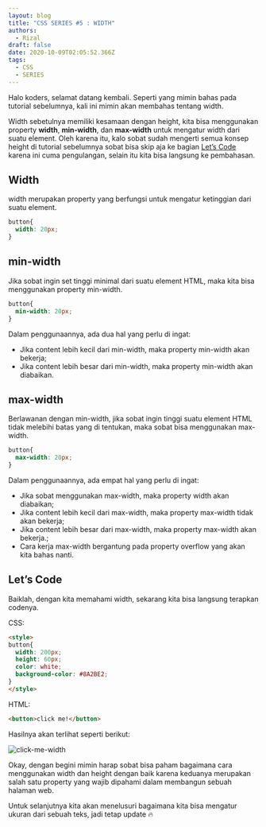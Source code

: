```yaml
---
layout: blog
title: "CSS SERIES #5 : WIDTH"
authors:
  - Rizal
draft: false
date: 2020-10-09T02:05:52.366Z
tags:
  - CSS
  - SERIES
---
```

Halo koders, selamat datang kembali. Seperti yang mimin bahas pada tutorial sebelumnya, kali ini mimin akan membahas tentang width.

Width sebetulnya memiliki kesamaan dengan height, kita bisa menggunakan property **width**, **min-width**, dan **max-width** untuk mengatur width dari suatu element. Oleh karena itu, kalo sobat sudah mengerti semua konsep height di tutorial sebelumnya sobat bisa skip aja ke bagian [Let’s Code](https://www.digitalkode.com/css/css-series-5-width/#lets-code) karena ini cuma pengulangan, selain itu kita bisa langsung ke pembahasan.

## Width

width merupakan property yang berfungsi untuk mengatur ketinggian dari suatu element.

```css
button{
  width: 20px;
}
```

## min-width

Jika sobat ingin set tinggi minimal dari suatu element HTML, maka kita bisa menggunakan property min-width.

```css
button{
  min-width: 20px;
}
```

Dalam penggunaannya, ada dua hal yang perlu di ingat:

* Jika content lebih kecil dari min-width, maka property min-width akan bekerja;
* Jika content lebih besar dari min-width, maka property min-width akan diabaikan.

## max-width

Berlawanan dengan min-width, jika sobat ingin tinggi suatu element HTML tidak melebihi batas yang di tentukan, maka sobat bisa menggunakan max-width.

```css
button{
  max-width: 20px;
}
```

Dalam penggunaannya, ada empat hal yang perlu di ingat:

* Jika sobat menggunakan max-width, maka property width akan diabaikan;
* Jika content lebih kecil dari max-width, maka property max-width tidak akan bekerja;
* Jika content lebih besar dari max-width, maka property max-width akan bekerja.;
* Cara kerja max-width bergantung pada property overflow yang akan kita bahas nanti.

## Let’s Code

Baiklah, dengan kita memahami width, sekarang kita bisa langsung terapkan codenya.

CSS:

```html
<style>
button{
  width: 200px;
  height: 60px;
  color: white;
  background-color: #8A2BE2;
}
</style>
```

HTML:

```html
<button>click me!</button>
```

Hasilnya akan terlihat seperti berikut:

![click-me-width](/images/uploads/css_button_4.png "click-me-width")

Okay, dengan begini mimin harap sobat bisa paham bagaimana cara menggunakan width dan height dengan baik karena keduanya merupakan salah satu property yang wajib dipahami dalam membangun sebuah halaman web.

Untuk selanjutnya kita akan menelusuri bagaimana kita bisa mengatur ukuran dari sebuah teks, jadi tetap update :fire: